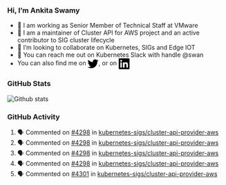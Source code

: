 ### Hi, I’m Ankita Swamy

- 💼 I am working as Senior Member of Technical Staff at VMware
- 👀 I am a maintainer of Cluster API for AWS project and an active contributor to SIG cluster lifecycle
- 💞️ I’m looking to collaborate on Kubernetes, SIGs and Edge IOT
- 💬 You can reach me out on Kubernetes Slack with handle @swan
- You can also find me on <a href="https://twitter.com/SwamyAnkita" target="blank"><img align="center" src="https://raw.githubusercontent.com/Ankitasw/Ankitasw/master/svg/twitter.svg" alt="Ankitasw" height="25" width="25" color="#1DA1f2" /></a>, or on <a href="https://www.linkedin.com/in/Ankitaswamy/" target="blank"><img align="center" src="https://raw.githubusercontent.com/Ankitasw/Ankitasw/master/svg/linkedin.svg" alt="Ankitasw" height="25" width="25" /></a>

### GitHub Stats
![Github stats](https://github-readme-stats.vercel.app/api?username=Ankitasw&count_private=true&show_icons=true&theme=tokyonight)

### GitHub Activity 
<!--START_SECTION:activity-->
1. 🗣 Commented on [#4298](https://github.com/kubernetes-sigs/cluster-api-provider-aws/issues/4298) in [kubernetes-sigs/cluster-api-provider-aws](https://github.com/kubernetes-sigs/cluster-api-provider-aws)
2. 🗣 Commented on [#4298](https://github.com/kubernetes-sigs/cluster-api-provider-aws/issues/4298) in [kubernetes-sigs/cluster-api-provider-aws](https://github.com/kubernetes-sigs/cluster-api-provider-aws)
3. 🗣 Commented on [#4298](https://github.com/kubernetes-sigs/cluster-api-provider-aws/issues/4298) in [kubernetes-sigs/cluster-api-provider-aws](https://github.com/kubernetes-sigs/cluster-api-provider-aws)
4. 🗣 Commented on [#4298](https://github.com/kubernetes-sigs/cluster-api-provider-aws/issues/4298) in [kubernetes-sigs/cluster-api-provider-aws](https://github.com/kubernetes-sigs/cluster-api-provider-aws)
5. 🗣 Commented on [#4301](https://github.com/kubernetes-sigs/cluster-api-provider-aws/issues/4301) in [kubernetes-sigs/cluster-api-provider-aws](https://github.com/kubernetes-sigs/cluster-api-provider-aws)
<!--END_SECTION:activity-->

